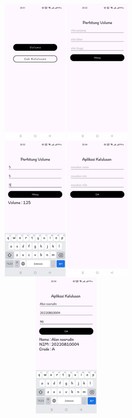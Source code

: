 <p align="center">
  <img src="Screenshot_20241112_205201.png" width="200" height="auto"/>
  <img src="Screenshot_20241112_205214.png" width="200" height="auto"/>
  <img src="Screenshot_20241112_205240.png" width="200" height="auto"/>
  <img src="Screenshot_20241112_205408.png" width="200" height="auto"/>
  <img src="Screenshot_20241112_205448.png" width="200" height="auto"/>
</p>

